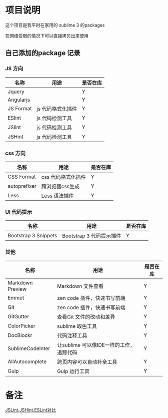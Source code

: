 # 项目说明

这个项目是我平时在家用的 sublime 3 的packages

在网络受限的情况下可以直接拷贝出来使用

## 自己添加的package 记录



### JS 方向

|名称|用途|是否在库|
|---|---|---|
|Jquery||Y|
|Angularjs||Y|
|JS Format|js 代码格式化插件|Y|
|ESlint|js 代码检测工具|Y|
|JSlint|js 代码检测工具|Y|
|JSHint|js 代码检测工具|Y|


### css 方向
|名称|用途|是否在库|
|---|---|---|
|CSS Format|css 代码格式化插件|Y|
|autoprefixer|跨浏览器css生成|Y|
|Less|Less 语法插件|Y|


### UI 代码提示
|名称|用途|是否在库|
|---|---|---|
|Bootstrap 3 Snippets|Bootstrap 3 代码提示插件|Y|


### 其他
|名称|用途|是否在库|
|---|---|---|
|Markdown Preview|Markdown 文件查看|Y|
|Emmet|zen code 插件，快速书写前端|Y|
|Git|zen code 插件，快速书写前端|Y|
|GitGutter|查看Git 文件的改动和差异|Y|
|ColorPicker|sublime 取色工具|Y|
|DocBlockr|代码注释工具|Y|
|SublimeCodeInter|让sublime 可以像IDE一样的工作，追踪代码|Y|
|AllAutocomplete|跨页内容可以自动补全工具|Y|
|Gulp|Gulp 运行工具|Y|



# 备注
[JSLint,JSHint,ESLint对比](http://jingyan.baidu.com/article/37bce2be7c34b61003f3a25e.html)